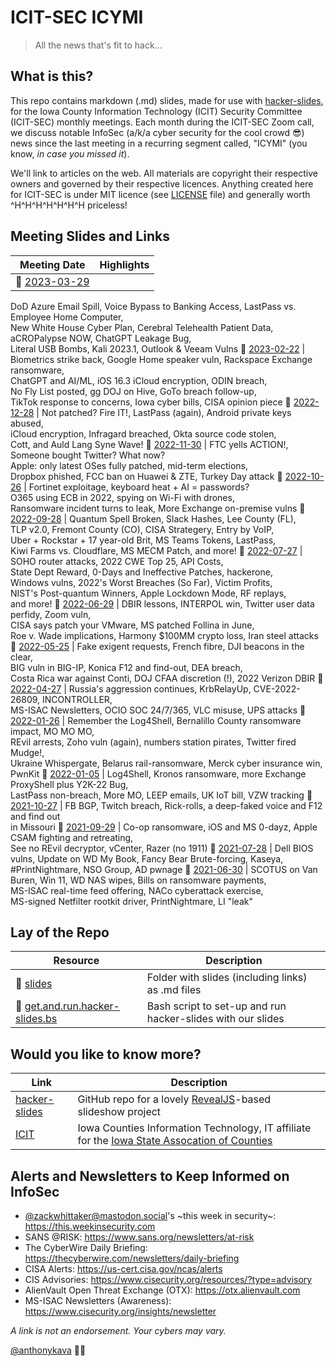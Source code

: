 # ICIT-SEC ICYMI
> All the news that's fit to hack...

## What is this?

This repo contains markdown (.md) slides, made for use with [hacker-slides](https://github.com/msoedov/hacker-slides), for the Iowa County Information Technology (ICIT) Security Committee (ICIT-SEC) monthly meetings. Each month during the ICIT-SEC Zoom call, we discuss notable InfoSec (a/k/a cyber security for the cool crowd :sunglasses:) news since the last meeting in a recurring segment called, "ICYMI" (you know, *in case you missed it*).

We'll link to articles on the web. All materials are copyright their respective owners and governed by their respective licences. Anything created here for ICIT-SEC is under MIT licence (see [LICENSE](LICENSE) file) and generally worth ^H^H^H^H^H^H^H priceless!

## Meeting Slides and Links

Meeting Date | Highlights
--- | ---
:floppy_disk: [2023-03-29](slides/2023-03-29.icit-sec.icymi.slides.md) | 
DoD Azure Email Spill, Voice Bypass to Banking Access, LastPass vs. Employee Home Computer,<br>
New White House Cyber Plan, Cerebral Telehealth Patient Data, aCROPalypse NOW, ChatGPT Leakage Bug,<br>
Literal USB Bombs, Kali 2023.1, Outlook &amp; Veeam Vulns
:floppy_disk: [2023-02-22](slides/2023-02-22.icit-sec.icymi.slides.md) | Biometrics strike back, Google Home speaker vuln, Rackspace Exchange ransomware,<br>ChatGPT and AI/ML, iOS 16.3 iCloud encryption, ODIN breach,<br>No Fly List posted, gg DOJ on Hive, GoTo breach follow-up,<br>TikTok response to concerns, Iowa cyber bills, CISA opinion piece
:floppy_disk: [2022-12-28](slides/2022-12-28.icit-sec.icymi.slides.md) | Not patched? Fire IT!, LastPass (again), Android private keys abused,<br>iCloud encryption, Infragard breached, Okta source code stolen,<br>Cott, and Auld Lang Syne Wave!
:floppy_disk: [2022-11-30](slides/2022-11-30.icit-sec.icymi.slides.md) | FTC yells ACTION!, Someone bought Twitter? What now?<br>Apple: only latest OSes fully patched, mid-term elections,<br>Dropbox phished, FCC ban on Huawei &amp; ZTE, Turkey Day attack
:floppy_disk: [2022-10-26](slides/2022-10-26.icit-sec.icymi.slides.md) | Fortinet exploitage, keyboard heat + AI = passwords?<br>O365 using ECB in 2022, spying on Wi-Fi with drones,<br>Ransomware incident turns to leak, More Exchange on-premise vulns
:floppy_disk: [2022-09-28](slides/2022-09-28.icit-sec.icymi.slides.md) | Quantum Spell Broken, Slack Hashes, Lee County (FL),<br>TLP v2.0, Fremont County (CO), CISA Strategery, Entry by VoIP,<br>Uber + Rockstar + 17 year-old Brit, MS Teams Tokens, LastPass,<br>Kiwi Farms vs. Cloudflare, MS MECM Patch, and more!
:floppy_disk: [2022-07-27](slides/2022-07-27.icit-sec.icymi.slides.md) | SOHO router attacks, 2022 CWE Top 25, API Costs,<br>State Dept Reward, 0-Days and Ineffective Patches, hackerone,<br>Windows vulns, 2022's Worst Breaches (So Far), Victim Profits,<br>NIST's Post-quantum Winners, Apple Lockdown Mode, RF replays,<br>and more!
:floppy_disk: [2022-06-29](slides/2022-06-29.icit-sec.icymi.slides.md) | DBIR lessons, INTERPOL win, Twitter user data perfidy, Zoom vuln,<br>CISA says patch your VMware, MS patched Follina in June,<br>Roe v. Wade implications, Harmony $100MM crypto loss, Iran steel attacks
:floppy_disk: [2022-05-25](slides/2022-05-25.icit-sec.icymi.slides.md) | Fake exigent requests, French fibre, DJI beacons in the clear,<br>BIG vuln in BIG-IP, Konica F12 and find-out, DEA breach,<br>Costa Rica war against Conti, DOJ CFAA discretion (!), 2022 Verizon DBIR
:floppy_disk: [2022-04-27](slides/2022-04-27.icit-sec.icymi.slides.md) | Russia's aggression continues, KrbRelayUp, CVE-2022-26809, INCONTROLLER,<br>MS-ISAC Newsletters, OCIO SOC 24/7/365, VLC misuse, UPS attacks
:floppy_disk: [2022-01-26](slides/2022-01-26.icit-sec.icymi.slides.md) | Remember the Log4Shell, Bernalillo County ransomware impact, MO MO MO,<br>REvil arrests, Zoho vuln (again), numbers station pirates, Twitter fired Mudge!,<br>Ukraine Whispergate, Belarus rail-ransomware, Merck cyber insurance win, PwnKit
:floppy_disk: [2022-01-05](slides/2022-01-05.icit-sec.icymi.slides.md) | Log4Shell, Kronos ransomware, more Exchange ProxyShell plus Y2K-22 Bug,<br>LastPass non-breach, More MO, LEEP emails, UK IoT bill, VZW tracking
:floppy_disk: [2021-10-27](slides/2021-10-27.icit-sec.icymi.slides.md) | FB BGP, Twitch breach, Rick-rolls, a deep-faked voice and F12 and find out<br>in Missouri
:floppy_disk: [2021-09-29](slides/2021-09-29.icit-sec.icymi.slides.md) | Co-op ransomware, iOS and MS 0-dayz, Apple CSAM fighting and retreating,<br>See no REvil decryptor, vCenter, Razer (no 1911)
:floppy_disk: [2021-07-28](slides/2021-07-28.icit-sec.icymi.slides.md) | Dell BIOS vulns, Update on WD My Book, Fancy Bear Brute-forcing, Kaseya,<br>#PrintNightmare, NSO Group, AD pwnage
:floppy_disk: [2021-06-30](slides/2021-06-30.icit-sec.icymi.slides.md) | SCOTUS on Van Buren, Win 11, WD NAS wipes, Bills on ransomware payments,<br>MS-ISAC real-time feed offering, NACo cyberattack exercise,<br>MS-signed Netfilter rootkit driver, PrintNightmare, LI "leak"

<!-- :construction: -->

## Lay of the Repo

Resource | Description
--- | ---
:file_folder: [slides](slides) | Folder with slides (including links) as .md files
:shell: [get.and.run.hacker-slides.bs](get.and.run.hacker-slides.bs) | Bash script to set-up and run hacker-slides with our slides

## Would you like to know more?

Link | Description
--- | ---
[hacker-slides](https://github.com/msoedov/hacker-slides) | GitHub repo for a lovely [RevealJS](https://revealjs.com)-based slideshow project
[ICIT](https://iowacountiesit.org) | Iowa Counties Information Technology, IT affiliate for the [Iowa State Assocation of Counties](https://iowacounties.org)

## Alerts and Newsletters to Keep Informed on InfoSec

- [@zackwhittaker@mastodon.social](https://mastodon.social/@zackwhittaker)'s \~this week in security\~: https://this.weekinsecurity.com
- SANS @RISK: https://www.sans.org/newsletters/at-risk
- The CyberWire Daily Briefing: https://thecyberwire.com/newsletters/daily-briefing
- CISA Alerts: https://us-cert.cisa.gov/ncas/alerts
- CIS Advisories: https://www.cisecurity.org/resources/?type=advisory
- AlienVault Open Threat Exchange (OTX): https://otx.alienvault.com
- MS-ISAC Newsletters (Awareness): https://www.cisecurity.org/insights/newsletter

*A link is not an endorsement. Your cybers may vary.*

[@anthonykava](https://forensic.coffee) :male_detective:
